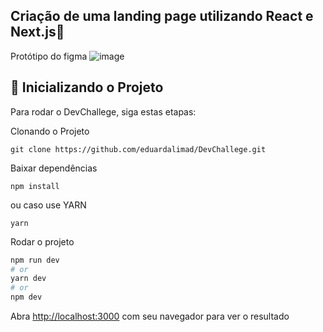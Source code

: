 ## Criação de uma landing page utilizando React e Next.js📌

Protótipo do figma 
![image](https://github.com/eduardalimad/DevChallege/assets/99693673/c3ad52fb-5356-4069-a3c8-8f245de7ea3e)


## 🚀 Inicializando o Projeto

Para rodar o DevChallege, siga estas etapas:

Clonando o Projeto
```
git clone https://github.com/eduardalimad/DevChallege.git
```
Baixar dependências
``` 
npm install 
``` 
ou caso use YARN 
``` 
yarn 
```
Rodar o projeto 
```bash
npm run dev
# or
yarn dev
# or
npm dev
```

Abra [http://localhost:3000](http://localhost:3000) com seu navegador para ver o resultado




